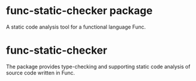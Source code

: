 # func-static-checker package

A static code analysis tool for a functional language Func.
# func-static-checker
The package provides type-checking and supporting static code analysis of source code written in Func.
